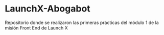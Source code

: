# LaunchX-Abogabot
Repositorio donde se realizaron las primeras prácticas del módulo 1 de la misión Front End de Launch X
